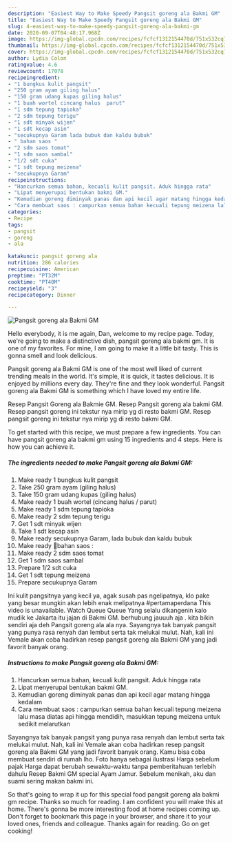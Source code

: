 ```yaml
---
description: "Easiest Way to Make Speedy Pangsit goreng ala Bakmi GM"
title: "Easiest Way to Make Speedy Pangsit goreng ala Bakmi GM"
slug: 4-easiest-way-to-make-speedy-pangsit-goreng-ala-bakmi-gm
date: 2020-09-07T04:48:17.968Z
image: https://img-global.cpcdn.com/recipes/fcfcf1312154470d/751x532cq70/pangsit-goreng-ala-bakmi-gm-foto-resep-utama.jpg
thumbnail: https://img-global.cpcdn.com/recipes/fcfcf1312154470d/751x532cq70/pangsit-goreng-ala-bakmi-gm-foto-resep-utama.jpg
cover: https://img-global.cpcdn.com/recipes/fcfcf1312154470d/751x532cq70/pangsit-goreng-ala-bakmi-gm-foto-resep-utama.jpg
author: Lydia Colon
ratingvalue: 4.6
reviewcount: 17078
recipeingredient:
- "1 bungkus kulit pangsit"
- "250 gram ayam giling halus"
- "150 gram udang kupas giling halus"
- "1 buah wortel cincang halus  parut"
- "1 sdm tepung tapioka"
- "2 sdm tepung terigu"
- "1 sdt minyak wijen"
- "1 sdt kecap asin"
- "secukupnya Garam lada bubuk dan kaldu bubuk"
- " bahan saos "
- "2 sdm saos tomat"
- "1 sdm saos sambal"
- "1/2 sdt cuka"
- "1 sdt tepung meizena"
- "secukupnya Garam"
recipeinstructions:
- "Hancurkan semua bahan, kecuali kulit pangsit. Aduk hingga rata"
- "Lipat menyerupai bentukan bakmi GM."
- "Kemudian goreng diminyak panas dan api kecil agar matang hingga kedalam"
- "Cara membuat saos : campurkan semua bahan kecuali tepung meizena lalu masa diatas api hingga mendidih, masukkan tepung meizena untuk sedikit melarutkan"
categories:
- Recipe
tags:
- pangsit
- goreng
- ala

katakunci: pangsit goreng ala 
nutrition: 286 calories
recipecuisine: American
preptime: "PT32M"
cooktime: "PT40M"
recipeyield: "3"
recipecategory: Dinner

---
```



![Pangsit goreng ala Bakmi GM](https://img-global.cpcdn.com/recipes/fcfcf1312154470d/751x532cq70/pangsit-goreng-ala-bakmi-gm-foto-resep-utama.jpg)

Hello everybody, it is me again, Dan, welcome to my recipe page. Today, we're going to make a distinctive dish, pangsit goreng ala bakmi gm. It is one of my favorites. For mine, I am going to make it a little bit tasty. This is gonna smell and look delicious.

Pangsit goreng ala Bakmi GM is one of the most well liked of current trending meals in the world. It's simple, it is quick, it tastes delicious. It is enjoyed by millions every day. They're fine and they look wonderful. Pangsit goreng ala Bakmi GM is something which I have loved my entire life.

Resep Pangsit Goreng ala Bakmie GM. Resep Pangsit goreng ala bakmi GM. Resep pangsit goreng ini tekstur nya mirip yg di resto bakmi GM. Resep pangsit goreng ini tekstur nya mirip yg di resto bakmi GM.


To get started with this recipe, we must prepare a few ingredients. You can have pangsit goreng ala bakmi gm using 15 ingredients and 4 steps. Here is how you can achieve it.

<!--inarticleads1-->

##### The ingredients needed to make Pangsit goreng ala Bakmi GM:

1. Make ready 1 bungkus kulit pangsit
1. Take 250 gram ayam (giling halus)
1. Take 150 gram udang kupas (giling halus)
1. Make ready 1 buah wortel (cincang halus / parut)
1. Make ready 1 sdm tepung tapioka
1. Make ready 2 sdm tepung terigu
1. Get 1 sdt minyak wijen
1. Take 1 sdt kecap asin
1. Make ready secukupnya Garam, lada bubuk dan kaldu bubuk
1. Make ready  🌻bahan saos :
1. Make ready 2 sdm saos tomat
1. Get 1 sdm saos sambal
1. Prepare 1/2 sdt cuka
1. Get 1 sdt tepung meizena
1. Prepare secukupnya Garam


Ini kulit pangsitnya yang kecil ya, agak susah pas ngelipatnya, klo pake yang besar mungkin akan lebih enak melipatnya #pertamaperdana This video is unavailable. Watch Queue Queue Yang selalu dikangenin kalo mudik ke Jakarta itu jajan di Bakmi GM. berhubung jauuuh aja . kita bikin sendiri aja deh Pangsit goreng ala ala nya. Sayangnya tak banyak pangsit yang punya rasa renyah dan lembut serta tak melukai mulut. Nah, kali ini Vemale akan coba hadirkan resep pangsit goreng ala Bakmi GM yang jadi favorit banyak orang. 

<!--inarticleads2-->

##### Instructions to make Pangsit goreng ala Bakmi GM:

1. Hancurkan semua bahan, kecuali kulit pangsit. Aduk hingga rata
1. Lipat menyerupai bentukan bakmi GM.
1. Kemudian goreng diminyak panas dan api kecil agar matang hingga kedalam
1. Cara membuat saos : campurkan semua bahan kecuali tepung meizena lalu masa diatas api hingga mendidih, masukkan tepung meizena untuk sedikit melarutkan


Sayangnya tak banyak pangsit yang punya rasa renyah dan lembut serta tak melukai mulut. Nah, kali ini Vemale akan coba hadirkan resep pangsit goreng ala Bakmi GM yang jadi favorit banyak orang. Kamu bisa coba membuat sendiri di rumah lho. Foto hanya sebagai ilustrasi Harga sebelum pajak Harga dapat berubah sewaktu-waktu tanpa pemberitahuan terlebih dahulu Resep Bakmi GM special Ayam Jamur. Sebelum menikah, aku dan suami sering makan bakmi ini. 

So that's going to wrap it up for this special food pangsit goreng ala bakmi gm recipe. Thanks so much for reading. I am confident you will make this at home. There's gonna be more interesting food at home recipes coming up. Don't forget to bookmark this page in your browser, and share it to your loved ones, friends and colleague. Thanks again for reading. Go on get cooking!

